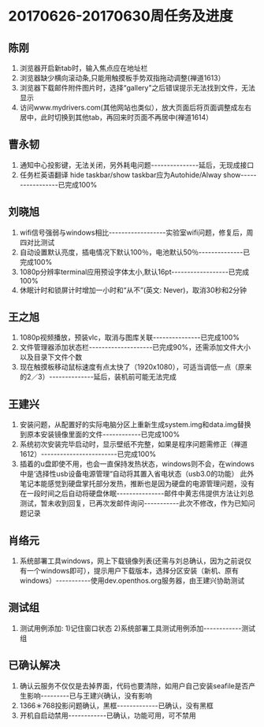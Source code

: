 # 20170626-20170630周任务及进度

## 陈刚

1. 浏览器开启新tab时，输入焦点应在地址栏
1. 浏览器缺少横向滚动条,只能用触摸板手势双指拖动调整(禅道1613）
1. 浏览器下载邮件附件图片时，选择“gallery"之后错误提示无法找到文件，无法显示
1. 访问www.mydrivers.com(其他网站也类似），放大页面后将页面调整成左右居中，此时切换到其他tab，再回来时页面不再居中(禅道1614）

## 曹永韧

1. 通知中心投影键，无法关闭，另外耗电问题---------------延后，无现成接口
1. 任务栏英语翻译 hide taskbar/show taskbar应为Autohide/Alway show-----------------已完成100%

## 刘晓旭

1. wifi信号强弱与windows相比------------------实验室wifi问题，修复后，周四对比测试
1. 自动设置默认亮度，插电情况下默认100％，电池默认50％--------------已完成100%
1. 1080p分辨率terminal应用预设字体太小,默认16pt------------------已完成100%
1. 休眠计时和锁屏计时增加一小时和“从不”(英文: Never)，取消30秒和2分钟

## 王之旭

1. 1080p视频播放，预装vlc，取消与图库关联---------------已完成100%
1. 文件管理器添加状态栏--------------------已完成90%，还需添加文件大小以及目录下文件个数
1. 现在触摸板移动鼠标速度有点太快了（1920x1080），可适当调低一点（原来的2／3）--------------延后，装机前可能无法完成

## 王建兴

1. 安装问题，从配置好的实际电脑分区上重新生成system.img和data.img替换到原本安装镜像里面的文件------------已完成100%
1. 系统初次安装完毕启动时，显示壁纸不完整，如果是程序问题需修正（禅道1612）------------------------已完成100%
1. 插着的u盘即使不用，也会一直保持发热状态，windows则不会，在windows中是‘选择性usb设备电源管理“自动将其置入省电状态（usb3.0的功能）
此外笔记本能感觉到硬盘掌托部分发热，推断也是因为硬盘的电源管理问题，没有在一段时间之后自动将硬盘休眠---------------邮件中黄志伟提供方法让刘总测试，暂未收到回复，已再次发邮件询问-----------此次不修改，作为已知问题记录

## 肖络元

1. 系统部署工具windows，网上下载镜像列表(还需与刘总确认，因为之前说仅有一个windows即可），提示用户下载版本，选择分区安装（新机、原有windows）-----------使用dev.openthos.org服务器，由王建兴协助测试

## 测试组

1. 测试用例添加:  1)记住窗口状态  2)系统部署工具测试用例添加------------测试组

## 已确认解决

1. 确认云服务不仅仅是去掉界面，代码也要清除，如用户自己安装seafile是否产生影响---------已与王建兴确认，没有影响
1. 1366＊768投影问题确认，黑框-------------已确认，没有黑框
1. 开机自启动禁用------------已确认，功能可用，可不禁用
